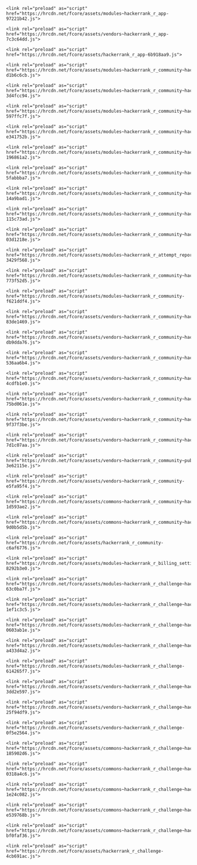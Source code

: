<title> Day 2: Conditional Statements: If-Else | HackerRank </title><meta name="description" id="meta-description" content="Learning about conditional statements."/><meta property="og:title" id="meta-og-title" content="Day 2: Conditional Statements: If-Else | HackerRank"/><meta property="og:image" id="meta-og-image" content="https://hrcdn.net/og/default.jpg"/><meta property="og:description" id="meta-og-description" content="Learning about conditional statements."/><meta property="og:url" id="meta-og-url" content="https://www.hackerrank.com/challenges/js10-if-else/copy-from/299999328"/><meta property="og:site_name" id="meta-og-site" content="HackerRank"/><meta property="og:type" id="meta-og-type" content="website"/><meta property="article:author" content="https://www.facebook.com/hackerrank"/><meta name="twitter:card" id="meta-twitter-card" content="summary"/><meta name="twitter:site" id="meta-twitter-site" content="@hackerrank"/><meta name="twitter:url" id="meta-twitter-url" content="https://www.hackerrank.com/challenges/js10-if-else/copy-from/299999328"/><meta name="twitter:title" id="meta-twitter-title" content="Day 2: Conditional Statements: If-Else | HackerRank"/><meta property="fb:app_id" id="meta-fb-id" content="347499128655783"/><meta name="theme-color" content="hsla(214.29, 15.56%, 26.47%, 1)"/><meta content="authenticity_token" name="csrf-param" id="csrf-param"/><meta content="AIDXbkfGrT8UY4HoWcnOBhitwrimISC8K+A930giPQS9jXb0RgEpYzM6KT2taYChSvmnraZJ7/q8fkumZeWc9Q==" name="csrf-token" id="csrf-token"/><link rel="canonical" href="https://www.hackerrank.com/challenges/js10-if-else/copy-from/299999328"/>
<script>
  window.BACKEND_ENDPOINT = 'https://www.hackerrank.com/';
  window.MANIFEST_VERSION = 'e10b98dc64';
</script>

<meta name="viewport" content="width=device-width, initial-scale=1">
<link rel="icon" type="image/png" href="https://hrcdn.net/fcore/assets/favicon-ddc852f75a.png" />

<!-- Prefetch dns on production -->

  <link rel="dns-prefetch" href="//hrcdn.net">
  <link rel="dns-prefetch" href="//d3keuzeb2crhkn.cloudfront.net">
  <link rel="dns-prefetch" href="//notifications.hackerrank.com">
  <link rel="dns-prefetch" href="//api.mixpanel.com">
  <link rel="dns-prefetch" href="//metrics.hackerrank.com">
  <link rel="preconnect" href="https://sentry.io">
  <link rel="dns-prefetch" href="//sentry.io">
  <link rel="dns-prefetch" href="//browser.sentry-cdn.com">
  <link rel="dns-prefetch" href="//www.google-analytics.com">
  <link rel="dns-prefetch" href="//www.googletagmanager.com">



  <link rel="stylesheet" type="text/css" href="https://hrcdn.net/fcore/assets/modules~hackerrank_r_app-253e6f58.css">

  <link rel="stylesheet" type="text/css" href="https://hrcdn.net/fcore/assets/hackerrank_r_app-47e0e98c.css">

  <link rel="stylesheet" type="text/css" href="https://hrcdn.net/fcore/assets/modules~hackerrank_r_community~hackerrank_r_krackjack~hackerrank_r_testinvite~hackerrank_r_testquest~9083c7e4-92dd5284.css">

  <link rel="stylesheet" type="text/css" href="https://hrcdn.net/fcore/assets/modules~hackerrank_r_community~hackerrank_r_test_question_create~hackerrank_r_test_question_update~h~ca4ca643-6b9a58b9.css">

  <link rel="stylesheet" type="text/css" href="https://hrcdn.net/fcore/assets/modules~hackerrank_r_community~hackerrank_r_iframeable_pricing_container~hackerrank_r_work~hackerran~55e4f2f6-91ee907c.css">

  <link rel="stylesheet" type="text/css" href="https://hrcdn.net/fcore/assets/modules~hackerrank_r_community~hackerrank_r_testinvite~hackerrank_r_testquestions~hackerrank_r_work-46dda33e.css">

  <link rel="stylesheet" type="text/css" href="https://hrcdn.net/fcore/assets/modules~hackerrank_r_community~hackerrank_r_test_question_update~hackerrank_r_work-37b49fed.css">

  <link rel="stylesheet" type="text/css" href="https://hrcdn.net/fcore/assets/modules~hackerrank_r_community~hackerrank_r_testquestions~hackerrank_r_work-4c9c6c71.css">

  <link rel="stylesheet" type="text/css" href="https://hrcdn.net/fcore/assets/modules~hackerrank_r_community~hackerrank_r_testinvite~hackerrank_r_work-4181c6ef.css">

  <link rel="stylesheet" type="text/css" href="https://hrcdn.net/fcore/assets/modules~hackerrank_r_community~hackerrank_r_packet_profile~hackerrank_r_sourcing_applications-018b2c93.css">

  <link rel="stylesheet" type="text/css" href="https://hrcdn.net/fcore/assets/modules~hackerrank_r_community~hackerrank_r_work-7d7381b7.css">

  <link rel="stylesheet" type="text/css" href="https://hrcdn.net/fcore/assets/modules~hackerrank_r_attempt_report~hackerrank_r_community-cb4a49ce.css">

  <link rel="stylesheet" type="text/css" href="https://hrcdn.net/fcore/assets/modules~hackerrank_r_community-082a4da0.css">

  <link rel="stylesheet" type="text/css" href="https://hrcdn.net/fcore/assets/vendors~hackerrank_r_community~hackerrank_r_insights_metrics~hackerrank_r_testreportslisting-94c56505.css">

  <link rel="stylesheet" type="text/css" href="https://hrcdn.net/fcore/assets/vendors~hackerrank_r_community-1e77e3e6.css">

  <link rel="stylesheet" type="text/css" href="https://hrcdn.net/fcore/assets/hackerrank_r_community-1b1d5db5.css">

  <link rel="stylesheet" type="text/css" href="https://hrcdn.net/fcore/assets/modules~hackerrank_r_billing_settings~hackerrank_r_candidate_search_results~hackerrank_r_challenge~h~67df7a85-dcb7bd89.css">

  <link rel="stylesheet" type="text/css" href="https://hrcdn.net/fcore/assets/modules~hackerrank_r_challenge~hackerrank_r_challenge_list~hackerrank_r_challenge_list_v2~hackerrank~47d5219c-3b0bb4fa.css">

  <link rel="stylesheet" type="text/css" href="https://hrcdn.net/fcore/assets/modules~hackerrank_r_challenge~hackerrank_r_contest~hackerrank_r_leaderboard~hackerrank_r_leaderboardv2-3c2bfdf5.css">

  <link rel="stylesheet" type="text/css" href="https://hrcdn.net/fcore/assets/modules~hackerrank_r_challenge~hackerrank_r_test_question_create~hackerrank_r_test_question_update-f335564a.css">

  <link rel="stylesheet" type="text/css" href="https://hrcdn.net/fcore/assets/modules~hackerrank_r_challenge-19edad3a.css">

  <link rel="stylesheet" type="text/css" href="https://hrcdn.net/fcore/assets/vendors~hackerrank_r_challenge-82972292.css">

  <link rel="stylesheet" type="text/css" href="https://hrcdn.net/fcore/assets/commons~hackerrank_r_challenge~hackerrank_r_challenge_list~hackerrank_r_challenge_list_v2~hackerrank~f67eb52d-fdeb1b50.css">

  <link rel="stylesheet" type="text/css" href="https://hrcdn.net/fcore/assets/commons~hackerrank_r_challenge~hackerrank_r_contest~hackerrank_r_forum~hackerrank_r_leaderboard~hack~480eafbe-ca35de6d.css">

  <link rel="stylesheet" type="text/css" href="https://hrcdn.net/fcore/assets/commons~hackerrank_r_challenge~hackerrank_r_challenge_list~hackerrank_r_challenge_list_v2~hackerrank~12221734-2b7cd4f4.css">

  <link rel="stylesheet" type="text/css" href="https://hrcdn.net/fcore/assets/commons~hackerrank_r_challenge~hackerrank_r_contest~hackerrank_r_leaderboard~hackerrank_r_leaderboardv2-5ca65fba.css">

  <link rel="stylesheet" type="text/css" href="https://hrcdn.net/fcore/assets/commons~hackerrank_r_challenge~hackerrank_r_test_question_create~hackerrank_r_test_question_update-be707ccf.css">

  <link rel="stylesheet" type="text/css" href="https://hrcdn.net/fcore/assets/hackerrank_r_challenge-47b6663f.css">


<!-- Prefetch / preload assets on production -->


  <!-- preload scripts required on the same page -->
  <link rel="preload" as="script" href="https://hrcdn.net/fcore/assets/hackerrank_r_vendor-2bc7c1b2f5.js">
  <link rel="preload" as="script" href="https://hrcdn.net/fcore/assets/hackerrank_r_client-6a167118.js">
  <link rel="preload" as="script" href="https://hrcdn.net/fcore/assets/runtime-980086b8.js">
  <link rel="preload" as="script" href="https://hrcdn.net/fcore/assets/chunks_runtime-edb5f7909a.js">

  
    <link rel="preload" as="script" href="https://hrcdn.net/fcore/assets/modules~hackerrank_r_app-97221b42.js">
  
    <link rel="preload" as="script" href="https://hrcdn.net/fcore/assets/vendors~hackerrank_r_app-7c3c64dd.js">
  
    <link rel="preload" as="script" href="https://hrcdn.net/fcore/assets/hackerrank_r_app-6b918aa9.js">
  
    <link rel="preload" as="script" href="https://hrcdn.net/fcore/assets/modules~hackerrank_r_community~hackerrank_r_krackjack~hackerrank_r_testinvite~hackerrank_r_testquest~9083c7e4-d1b6c6cb.js">
  
    <link rel="preload" as="script" href="https://hrcdn.net/fcore/assets/modules~hackerrank_r_community~hackerrank_r_test_question_create~hackerrank_r_test_question_update~h~ca4ca643-3d4fcc94.js">
  
    <link rel="preload" as="script" href="https://hrcdn.net/fcore/assets/modules~hackerrank_r_community~hackerrank_r_iframeable_pricing_container~hackerrank_r_work~hackerran~55e4f2f6-597ffc7f.js">
  
    <link rel="preload" as="script" href="https://hrcdn.net/fcore/assets/modules~hackerrank_r_community~hackerrank_r_testinvite~hackerrank_r_testquestions~hackerrank_r_work-e341752b.js">
  
    <link rel="preload" as="script" href="https://hrcdn.net/fcore/assets/modules~hackerrank_r_community~hackerrank_r_test_question_update~hackerrank_r_work-196861a2.js">
  
    <link rel="preload" as="script" href="https://hrcdn.net/fcore/assets/modules~hackerrank_r_community~hackerrank_r_testquestions~hackerrank_r_work-5fabbba7.js">
  
    <link rel="preload" as="script" href="https://hrcdn.net/fcore/assets/modules~hackerrank_r_community~hackerrank_r_testinvite~hackerrank_r_work-14a9bad1.js">
  
    <link rel="preload" as="script" href="https://hrcdn.net/fcore/assets/modules~hackerrank_r_community~hackerrank_r_packet_profile~hackerrank_r_sourcing_applications-115c73ad.js">
  
    <link rel="preload" as="script" href="https://hrcdn.net/fcore/assets/modules~hackerrank_r_community~hackerrank_r_work-03d1218e.js">
  
    <link rel="preload" as="script" href="https://hrcdn.net/fcore/assets/modules~hackerrank_r_attempt_report~hackerrank_r_community-3429f568.js">
  
    <link rel="preload" as="script" href="https://hrcdn.net/fcore/assets/modules~hackerrank_r_community~hackerrank_r_library-773f52d5.js">
  
    <link rel="preload" as="script" href="https://hrcdn.net/fcore/assets/modules~hackerrank_r_community-f621ddf4.js">
  
    <link rel="preload" as="script" href="https://hrcdn.net/fcore/assets/vendors~hackerrank_r_community~hackerrank_r_test_question_create~hackerrank_r_test_question_update~h~d32fb7d8-83de1469.js">
  
    <link rel="preload" as="script" href="https://hrcdn.net/fcore/assets/vendors~hackerrank_r_community~hackerrank_r_iframeable_pricing_container~hackerrank_r_work~hackerran~ac41a930-db9dda76.js">
  
    <link rel="preload" as="script" href="https://hrcdn.net/fcore/assets/vendors~hackerrank_r_community~hackerrank_r_testinvite~hackerrank_r_testquestions~hackerrank_r_work-536aa6b4.js">
  
    <link rel="preload" as="script" href="https://hrcdn.net/fcore/assets/vendors~hackerrank_r_community~hackerrank_r_insights_metrics~hackerrank_r_testreportslisting-4cdfb1e0.js">
  
    <link rel="preload" as="script" href="https://hrcdn.net/fcore/assets/vendors~hackerrank_r_community~hackerrank_r_library~hackerrank_r_packet_profile-75bd061e.js">
  
    <link rel="preload" as="script" href="https://hrcdn.net/fcore/assets/vendors~hackerrank_r_community~hackerrank_r_testinvite~hackerrank_r_work-9f37f3be.js">
  
    <link rel="preload" as="script" href="https://hrcdn.net/fcore/assets/vendors~hackerrank_r_community~hackerrank_r_work-7d1c07aa.js">
  
    <link rel="preload" as="script" href="https://hrcdn.net/fcore/assets/vendors~hackerrank_r_community~pubsub_util-3e62115e.js">
  
    <link rel="preload" as="script" href="https://hrcdn.net/fcore/assets/vendors~hackerrank_r_community-e5fa95f4.js">
  
    <link rel="preload" as="script" href="https://hrcdn.net/fcore/assets/commons~hackerrank_r_community~hackerrank_r_work-1d593ae2.js">
  
    <link rel="preload" as="script" href="https://hrcdn.net/fcore/assets/commons~hackerrank_r_community~hackerrank_r_sourcing_applications-9d0b5d5b.js">
  
    <link rel="preload" as="script" href="https://hrcdn.net/fcore/assets/hackerrank_r_community-c6af6776.js">
  
    <link rel="preload" as="script" href="https://hrcdn.net/fcore/assets/modules~hackerrank_r_billing_settings~hackerrank_r_candidate_search_results~hackerrank_r_challenge~h~67df7a85-8292b3e0.js">
  
    <link rel="preload" as="script" href="https://hrcdn.net/fcore/assets/modules~hackerrank_r_challenge~hackerrank_r_challenge_list~hackerrank_r_challenge_list_v2~hackerrank~47d5219c-63c0ba7f.js">
  
    <link rel="preload" as="script" href="https://hrcdn.net/fcore/assets/modules~hackerrank_r_challenge~hackerrank_r_contest~hackerrank_r_leaderboard~hackerrank_r_leaderboardv2-1ef1c3c5.js">
  
    <link rel="preload" as="script" href="https://hrcdn.net/fcore/assets/modules~hackerrank_r_challenge~hackerrank_r_test_question_create~hackerrank_r_test_question_update-0603ab1e.js">
  
    <link rel="preload" as="script" href="https://hrcdn.net/fcore/assets/modules~hackerrank_r_challenge~hackerrank_r_skills_verification-a433d4a2.js">
  
    <link rel="preload" as="script" href="https://hrcdn.net/fcore/assets/modules~hackerrank_r_challenge-614265f7.js">
  
    <link rel="preload" as="script" href="https://hrcdn.net/fcore/assets/vendors~hackerrank_r_challenge~hackerrank_r_challenge_list~hackerrank_r_challenge_list_v2~hackerrank~0f19adfd-3dd2e597.js">
  
    <link rel="preload" as="script" href="https://hrcdn.net/fcore/assets/vendors~hackerrank_r_challenge~hackerrank_r_test_question_create~hackerrank_r_test_question_update-25f94df9.js">
  
    <link rel="preload" as="script" href="https://hrcdn.net/fcore/assets/vendors~hackerrank_r_challenge-0f5e2564.js">
  
    <link rel="preload" as="script" href="https://hrcdn.net/fcore/assets/commons~hackerrank_r_challenge~hackerrank_r_challenge_list~hackerrank_r_challenge_list_v2~hackerrank~f67eb52d-185902d6.js">
  
    <link rel="preload" as="script" href="https://hrcdn.net/fcore/assets/commons~hackerrank_r_challenge~hackerrank_r_contest~hackerrank_r_forum~hackerrank_r_leaderboard~hack~480eafbe-0318a4c6.js">
  
    <link rel="preload" as="script" href="https://hrcdn.net/fcore/assets/commons~hackerrank_r_challenge~hackerrank_r_challenge_list~hackerrank_r_challenge_list_v2~hackerrank~12221734-1e24c082.js">
  
    <link rel="preload" as="script" href="https://hrcdn.net/fcore/assets/commons~hackerrank_r_challenge~hackerrank_r_contest~hackerrank_r_leaderboard~hackerrank_r_leaderboardv2-e539768b.js">
  
    <link rel="preload" as="script" href="https://hrcdn.net/fcore/assets/commons~hackerrank_r_challenge~hackerrank_r_test_question_create~hackerrank_r_test_question_update-bf0faf36.js">
  
    <link rel="preload" as="script" href="https://hrcdn.net/fcore/assets/hackerrank_r_challenge-4cb691ac.js">
  
  <!-- preload scripts end -->



<!-- Load promise polyfill for the non-believers -->
<script>
  (window.Promise && window.Promise.prototype.finally) || document.write('<script src="https://hrcdn.net/fcore/assets/polyfill-d05a380d50.min.js" type="text\/javascript"><\/script>');
</script>
